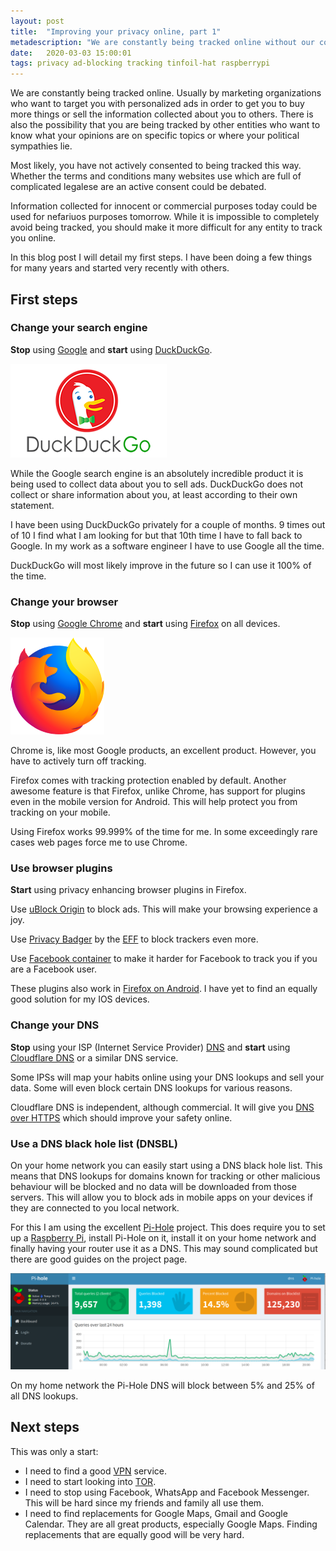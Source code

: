 ```yaml
---
layout: post
title:  "Improving your privacy online, part 1"
metadescription: "We are constantly being tracked online without our consent. These are a few tips to make it more difficult."
date:   2020-03-03 15:00:01
tags: privacy ad-blocking tracking tinfoil-hat raspberrypi
---
```


We are constantly being tracked online. Usually by marketing organizations who want to target you with personalized ads in order to get you to buy more things or sell the information collected about you to others. There is also the possibility that you are being tracked by other entities who want to know what your opinions are on specific topics or where your political sympathies lie.

Most likely, you have not actively consented to being tracked this way. Whether the terms and conditions many websites use which are full of complicated legalese are an active consent could be debated.

Information collected for innocent or commercial purposes today could be used for nefariuos purposes tomorrow. While it is impossible to completely avoid being tracked, you should make it more difficult for any entity to track you online.

In this blog post I will detail my first steps. I have been doing a few things for many years and started very recently with others.

## First steps

### Change your search engine

**Stop** using [Google](https://www.google.com) and **start** using [DuckDuckGo](https://duckduckgo.com).

![DuckDuckGo logo](/public/images/privacyonline/duckduckgo.png "DuckDuckGo logo")

While the Google search engine is an absolutely incredible product it is being used to collect data about you to sell ads. DuckDuckGo does not collect or share information about you, at least according to their own statement.

I have been using DuckDuckGo privately for a couple of months. 9 times out of 10 I find what I am looking for but that 10th time I have to fall back to Google. In my work as a software engineer I have to use Google all the time.

DuckDuckGo will most likely improve in the future so I can use it 100% of the time.

### Change your browser

**Stop** using [Google Chrome](https://www.google.se/chrome/) and **start** using [Firefox](https://www.mozilla.org/en-US/firefox/new/) on all devices.

![Firefox logo](/public/images/privacyonline/firefox.png "Firefox logo")

Chrome is, like most Google products, an excellent product. However, you have to actively turn off tracking.

Firefox comes with tracking protection enabled by default. Another awesome feature is that Firefox, unlike Chrome, has support for plugins even in the mobile version for Android. This will help protect you from tracking on your mobile.

Using Firefox works 99.999% of the time for me. In some exceedingly rare cases web pages force me to use Chrome.

### Use browser plugins

**Start** using privacy enhancing browser plugins in Firefox.

Use [uBlock Origin](https://addons.mozilla.org/en-US/firefox/addon/ublock-origin/) to block ads. This will make your browsing experience a joy.

Use [Privacy Badger](https://addons.mozilla.org/en-US/firefox/addon/privacy-badger17/) by the [EFF](https://www.eff.org/) to block trackers even more.

Use [Facebook container](https://addons.mozilla.org/en-US/firefox/addon/facebook-container/) to make it harder for Facebook to track you if you are a Facebook user.

These plugins also work in [Firefox on Android](https://play.google.com/store/apps/details?id=org.mozilla.firefox&hl=en_US). I have yet to find an equally good solution for my IOS devices.

### Change your DNS

**Stop** using your ISP (Internet Service Provider) [DNS](https://en.wikipedia.org/wiki/Domain_Name_System) and **start** using [Cloudflare DNS](https://www.cloudflare.com/dns/) or a  similar DNS service.

Some IPSs will map your habits online using your DNS lookups and sell your data. Some will even block certain DNS lookups for various reasons.

Cloudflare DNS is independent, although commercial. It will give you [DNS over HTTPS](https://en.wikipedia.org/wiki/DNS_over_HTTPS) which should improve your safety online.  

### Use a DNS black hole list (DNSBL)

On your home network you can easily start using a DNS black hole list. This means that DNS lookups for domains known for tracking or other malicious behaviour will be blocked and no data will be downloaded from those servers. This will allow you to block ads in mobile apps on your devices if they are connected to you local network.

For this I am using the excellent [Pi-Hole](https://pi-hole.net/) project. This does require you to set up a [Raspberry Pi](https://www.raspberrypi.org/), install Pi-Hole on it, install it on your home network and finally having your router use it as a DNS. This may sound complicated but there are good guides on the project page.

![Pi-Hole Dashboard](/public/images/privacyonline/pihole-dashboard.png "Pi-Hole Dashboard")

On my home network the Pi-Hole DNS will block between 5% and 25% of all DNS lookups.

## Next steps

This was only a start:

* I need to find a good [VPN](https://sv.wikipedia.org/wiki/Virtual_private_network) service.
* I need to start looking into [TOR](https://www.torproject.org/).
* I need to stop using Facebook, WhatsApp and Facebook Messenger. This will be hard since my friends and family all use them.
* I need to find replacements for Google Maps, Gmail and Google Calendar. They are all great products, especially Google Maps. Finding replacements that are equally good will be very hard.
